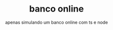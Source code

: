 <h1 align="center"> banco online</h1>
<p align="center">apenas simulando um banco online com ts e node</p>
 
